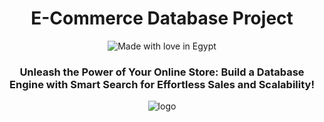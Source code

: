 <div align="center">

  <h1> E-Commerce Database Project</h1>
  <img src="https://madewithlove.now.sh/eg?heart=true" alt="Made with love in Egypt">
  <h3>  Unleash the Power of Your Online Store: Build a Database Engine with Smart Search for Effortless Sales and Scalability!</h3>
  
  <img src="https://miro.medium.com/v2/resize:fit:930/0*xE_LHZkNgI5z4NJ6.png" alt="logo" />

</div>

